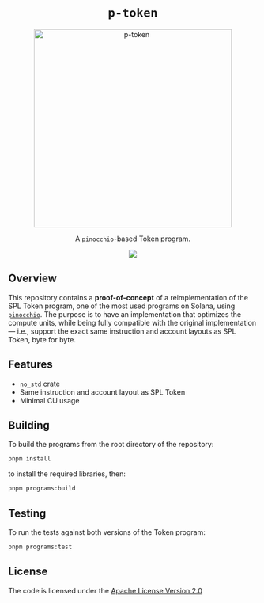 <h1 align="center">
  <code>p-token</code>
</h1>
<p align="center">
  <img width="400" alt="p-token" src="https://github.com/user-attachments/assets/ba1c5f0d-db2f-457d-8f7e-e62fd564e5e7" />
</p>
<p align="center">
  A <code>pinocchio</code>-based Token program.
</p>

<p align="center">
  <a href="https://github.com/febo/p-token/actions/workflows/main.yml"><img src="https://img.shields.io/github/actions/workflow/status/febo/p-token/main.yml?logo=GitHub" /></a>
</p>

## Overview

This repository contains a **proof-of-concept** of a reimplementation of the SPL Token program, one of the most used programs on Solana, using [`pinocchio`](https://github.com/febo/pinocchio). The purpose is to have an implementation that optimizes the compute units, while being fully compatible with the original implementation &mdash; i.e., support the exact same instruction and account layouts as SPL Token, byte for byte.

## Features

- `no_std` crate
- Same instruction and account layout as SPL Token
- Minimal CU usage






## Building

To build the programs from the root directory of the repository:
```bash
pnpm install
```
to install the required libraries, then:
```bash
pnpm programs:build
```

## Testing

To run the tests against both versions of the Token program:
```bash
pnpm programs:test
```

## License

The code is licensed under the [Apache License Version 2.0](LICENSE)
